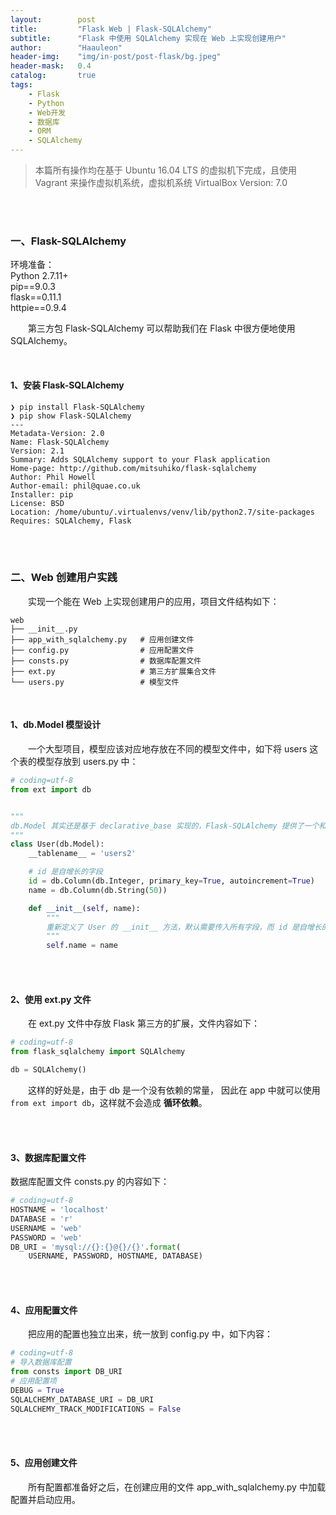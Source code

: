 ```yaml
---
layout:        post
title:         "Flask Web | Flask-SQLAlchemy"
subtitle:      "Flask 中使用 SQLAlchemy 实现在 Web 上实现创建用户"
author:        "Haauleon"
header-img:    "img/in-post/post-flask/bg.jpeg"
header-mask:   0.4
catalog:       true
tags:
    - Flask
    - Python
    - Web开发
    - 数据库
    - ORM
    - SQLAlchemy
---
```


> 本篇所有操作均在基于 Ubuntu 16.04 LTS 的虚拟机下完成，且使用 Vagrant 来操作虚拟机系统，虚拟机系统 VirtualBox Version: 7.0 

<br>
<br>

### 一、Flask-SQLAlchemy
环境准备：     
Python 2.7.11+      
pip==9.0.3     
flask==0.11.1   
httpie==0.9.4     

&emsp;&emsp;第三方包 Flask-SQLAlchemy 可以帮助我们在 Flask 中很方便地使用 SQLAlchemy。     

<br>

#### 1、安装 Flask-SQLAlchemy
```
❯ pip install Flask-SQLAlchemy
❯ pip show Flask-SQLAlchemy
---
Metadata-Version: 2.0
Name: Flask-SQLAlchemy
Version: 2.1
Summary: Adds SQLAlchemy support to your Flask application
Home-page: http://github.com/mitsuhiko/flask-sqlalchemy
Author: Phil Howell
Author-email: phil@quae.co.uk
Installer: pip
License: BSD
Location: /home/ubuntu/.virtualenvs/venv/lib/python2.7/site-packages
Requires: SQLAlchemy, Flask
```

<br>
<br>

### 二、Web 创建用户实践
&emsp;&emsp;实现一个能在 Web 上实现创建用户的应用，项目文件结构如下：     
```
web
├── __init__.py
├── app_with_sqlalchemy.py   # 应用创建文件
├── config.py                # 应用配置文件
├── consts.py                # 数据库配置文件
├── ext.py                   # 第三方扩展集合文件
└── users.py                 # 模型文件
```     

<br>

#### 1、db.Model 模型设计
&emsp;&emsp;一个大型项目，模型应该对应地存放在不同的模型文件中，如下将 users 这个表的模型存放到 users.py 中：      
```python
# coding=utf-8
from ext import db


"""
db.Model 其实还是基于 declarative_base 实现的，Flask-SQLAlchemy 提供了一个和 Django 风格很像的基类
"""
class User(db.Model):
    __tablename__ = 'users2'

    # id 是自增长的字段
    id = db.Column(db.Integer, primary_key=True, autoincrement=True)
    name = db.Column(db.String(50))

    def __init__(self, name):
        """
        重新定义了 User 的 __init__ 方法，默认需要传入所有字段，而 id 是自增长的字段不需要传入
        """
        self.name = name
```

<br>
<br>

#### 2、使用 ext.py 文件
&emsp;&emsp;在 ext.py 文件中存放 Flask 第三方的扩展，文件内容如下：      
```python
# coding=utf-8
from flask_sqlalchemy import SQLAlchemy

db = SQLAlchemy()

```
&emsp;&emsp;这样的好处是，由于 db 是一个没有依赖的常量， 因此在 app 中就可以使用 `from ext import db`，这样就不会造成 **循环依赖**。

<br>
<br>


#### 3、数据库配置文件
数据库配置文件 consts.py 的内容如下：    
```python
# coding=utf-8
HOSTNAME = 'localhost'
DATABASE = 'r'
USERNAME = 'web'
PASSWORD = 'web'
DB_URI = 'mysql://{}:{}@{}/{}'.format(
    USERNAME, PASSWORD, HOSTNAME, DATABASE)
```

<br>
<br>

#### 4、应用配置文件
&emsp;&emsp;把应用的配置也独立出来，统一放到 config.py 中，如下内容：      
```python
# coding=utf-8
# 导入数据库配置
from consts import DB_URI
# 应用配置项
DEBUG = True
SQLALCHEMY_DATABASE_URI = DB_URI
SQLALCHEMY_TRACK_MODIFICATIONS = False
```

<br>
<br>

#### 5、应用创建文件
&emsp;&emsp;所有配置都准备好之后，在创建应用的文件 app_with_sqlalchemy.py 中加载配置并启动应用。     
```python

```